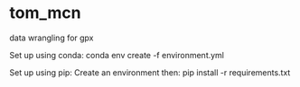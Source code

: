 # tom_mcn
 data wrangling for gpx

Set up using conda:
conda env create -f environment.yml

Set up using pip:
Create an environment then:
pip install -r requirements.txt
